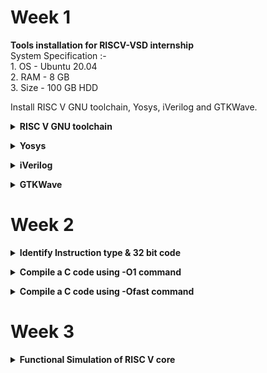 # Week 1
**Tools installation for RISCV-VSD internship**  
System Specification :-   
    1. OS - Ubuntu 20.04  
    2. RAM - 8 GB  
    3. Size - 100 GB HDD  

Install RISC V GNU toolchain, Yosys, iVerilog and GTKWave.  
**<details><summary> RISC V GNU toolchain </summary>**  
1. Install dependencies needed to build the toolchain.  
`sudo apt-get install autoconf automake autotools-dev curl python3 python3-pip libmpc-dev libmpfr-dev libgmp-dev gawk build-essential bison flex texinfo gperf libtool patchutils bc zlib1g-dev libexpat-dev ninja-build git cmake libglib2.0-dev`
2. Git clone the repository.  
`cd riscv-multilib/`  
`git clone https://github.com/riscv/riscv-gnu-toolchain`
4. Create a directory for Newlib and multilib installation.  
`mkdir riscv`  
`./configure --prefix=/home/paras/riscv-multilib/riscv --enable-multilib`  
5. Then `make` and wait till everything installs.  
6. Then add `export PATH="/home/paras/riscv-multilib/riscv/bin:$PATH"` in `.bashrc` file.  
7. Source file `source ~/.bashrc`.  
8. To check whether riscv gnu is installed with multilib, enter this in terminal.  
`riscv64-unknown-elf-gcc -print-multi-lib`  
![multilib](https://github.com/parasdhekale/RISCV-VSD/assets/71093755/c670da6b-7c52-4de6-bd89-111092c07db6)

</details>

**<details><summary> Yosys </summary>**  
</details>

**<details><summary> iVerilog </summary>**  
</details>

**<details><summary> GTKWave </summary>**  
</details>


# Week 2  
**<details><summary> Identify Instruction type & 32 bit code</summary>**  
Instruction 1: add r6, r2, r1  
Type: R-type  
Syntax: add rd,rs1,rs2  
32 bit code : 0000000 r1 r2 000 r6 0110011  

Instruction 2: sub r7, r1, r2  
Type: R-type    
Syntax: sub rd,rs1,rs2      
32 bit code : 0100000 r2 r1 000 r7 0110011  

Instruction 3: and r8, r1, r3  
Type: R-type    
Syntax: and rd,rs1,rs2       
32 bit code : 0000000 r3 r1 111 r8 0110011        

Instruction 4: or r9, r2, r5  
Type: R-type    
Syntax: or rd,rs1,rs2        
32 bit code : 0000000 r5 r2 110 r9 0110011     

Instruction 5: xor r10, r1, r4  
Type: R-type    
Syntax: xor rd,rs1,rs2     
32 bit code : 0000000 r4 rs 100 r10 0110011    

Instruction 6: slt r11, r2, r4  
Type: R-type    
Syntax: slt rd,rs1,rs2      
32 bit code : 0000000 r4 r2 010 r11 0110011     

Instruction 7: addi r12, r4, 5  
Type: I-type   
Syntax: addi rd,rs1,imm       
32 bit code : 00000000101 r4 000 r12 0010011     

Instruction 8: sw r3, r1, 2  
Type: S-type     
Syntax: sw rs1,rs2,imm       
32 bit code : 0000000 r1 r3 010 0010 0100011     

Instruction 9: lw r13, r1, 2  
Type: I-type     
Syntax: lw rd,rs1,imm      
32 bit code : 00000000010 r1 010 r13 0000011     

Instruction 10: beq r0, r0, 15  
Type: B-type     
Syntax: beq rs1,rs2,imm      
32 bit code : 0000000 r0 r0 000 11110 1100011    

Instruction 12: bne r0, r1, 20  
Type:  B-type   
Syntax: bne rs1,rs2,imm      
32 bit code : 0000001 r1 r0 001 01000 1100011       

Instruction 14: sll r15, r1, r2(2)  
Type: R-type     
Syntax: sll rd,rs1,rs2     
32 bit code : 0000000 r2 r1 001 r15 0110011       

Instruction 15: srl r16, r14, r2(2)  
Type: R-type    
Syntax: sr1 rd,rs1,rs2     
32 bit code : 0000000 r2 r14 101 r16 0110011  

</details>



**<details><summary> Compile a C code using -O1 command</summary>**  
Write a sample C code and compile it using gcc.  
![c code](https://github.com/parasdhekale/RISCV-VSD/assets/71093755/492b3881-a40f-4161-a37b-e43f583f2fb2)

Now compile same using riscv gnu toolchain.  
`riscv64-unknown-elf-gcc -O1 -mabi=lp64 -march=rv64imac -o sum1ton.o sum1ton.c`   

View the obj file using `riscv64-unknown-elf-objdump -d sum1ton.o | less`      
![obj file](https://github.com/parasdhekale/RISCV-VSD/assets/71093755/93c2de46-02d5-4db9-a72e-be607f89d59a)  

</details>

**<details><summary> Compile a C code using -Ofast command</summary>**  
Now compile using riscv gnu toolchain.  
`riscv64-unknown-elf-gcc -Ofast -o sum1ton.o sum1ton.c`     

View the obj file using `riscv64-unknown-elf-objdump -d sum1ton.o | less`      
![obj file spike](https://github.com/parasdhekale/RISCV-VSD/assets/71093755/ae328ecc-e3a8-4e54-97cb-e7afad1905b4)


</details>

# Week 3
**<details><summary> Functional Simulation of RISC V core</summary>** 
Source repository - https://github.com/vinayrayapati/rv32i

![gtkwave-simulation](https://github.com/parasdhekale/RISCV-VSD/assets/71093755/9bb28779-797d-4cdd-a49e-d8bb9c020b0f)


</details>


